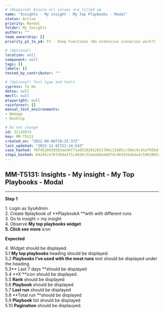 ```yaml
---
# (Required) Ensure all values are filled up
name: "Insights - My insight - My Top Playbooks - Modal"
status: Active
priority: Normal
folder: My Insights
authors: ""
team_ownership: []
priority_p1_to_p4: P3 - Deep Functions (Do extensive scenarios work?)

# (Optional)
location: null
component: null
tags: []
labels: []
tested_by_contributor: ""

# (Optional) Test type and tools
cypress: To Do
detox: null
mmctl: null
playwright: null
rainforest: []
manual_test_environments: 
- Webapp
- Desktop

# Do not change
id: 31134974
key: MM-T5131
created_on: "2022-09-06T18:25:37Z"
last_updated: "2022-12-01T21:14:54Z"
case_hashed: f8f4528938583aed4f71ad5192812821704c13a05cc59ec9c41af95bdf1012daf12331b1b8c1d42b49fd2f7f4e1af461
steps_hashed: 04245ce767204a5f1c4836c51eaa88ae687dc483d35abda2c5962082e807cc09405d0921a5059ac65d9f73225925c19f
---
```


<!-- (Auto-generated) Based on frontmatter's "key" and "name" -->

## MM-T5131: Insights - My insight - My Top Playbooks - Modal

---

**Step 1**

1\. Login as SysAdmin\
2\. Create 9playbook of \*\*PlaybookA \*\*with with different runs\
3\. Go to insight > my insight\
4\. Observe **My top playbooks **widget\
5\. Click** see more** icon

**Expected**

4\. Widget should be displayed.\
5.1 **My top playbooks** heading should be displayed.\
5.2 **Playbooks I’ve used with the most runs** text should be displayed under the heading.\
5.3\*\* Last 7 days \*\*should be displayed\
5.4 \*\*X \*\*icon should be displayed.\
5.5 **Rank** should be displayed\
5.6 **Playbook** should be displayed\
5.7 **Last run** should be displayed\
5.8 \*\*Total run \*\*should be displayed\
5.9 **Playbook** list should be displayed\
5.10 **Pagination** should be displauyed.
